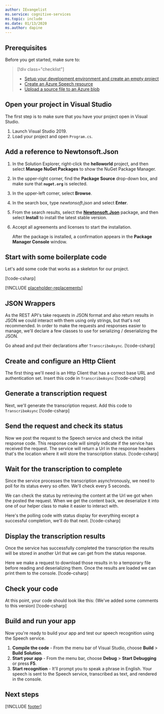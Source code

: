 ```yaml
---
author: IEvangelist
ms.service: cognitive-services
ms.topic: include
ms.date: 01/13/2020
ms.author: dapine
---
```


## Prerequisites

Before you get started, make sure to:

> [!div class="checklist"]
> * [Setup your development environment and create an empty project](../../../../quickstarts/setup-platform.md?tabs=vs&pivots=programmming-language-csharp)
> * [Create an Azure Speech resource](../../../../get-started.md)
> * [Upload a source file to an Azure blob](https://docs.microsoft.com/azure/storage/blobs/storage-quickstart-blobs-portal)

## Open your project in Visual Studio

The first step is to make sure that you have your project open in Visual Studio.

1. Launch Visual Studio 2019.
2. Load your project and open `Program.cs`.

## Add a reference to Newtonsoft.Json

1. In the Solution Explorer, right-click the **helloworld** project, and then select **Manage NuGet Packages** to show the NuGet Package Manager.

1. In the upper-right corner, find the **Package Source** drop-down box, and make sure that **`nuget.org`** is selected.

1. In the upper-left corner, select **Browse**.

1. In the search box, type *newtonsoft.json* and select **Enter**.

1. From the search results, select the [**Newtonsoft.Json**](https://www.nuget.org/packages/Newtonsoft.Json) package, and then select **Install** to install the latest stable version.

1. Accept all agreements and licenses to start the installation.

   After the package is installed, a confirmation appears in the **Package Manager Console** window.

## Start with some boilerplate code

Let's add some code that works as a skeleton for our project.

[!code-csharp[](~/samples-cognitive-services-speech-sdk/quickstart/csharp/dotnet/from-blob/program.cs?range=6-43,138,277)]

[!INCLUDE [placeholder-replacements](../placeholder-replacement.md)]

## JSON Wrappers

As the REST API's take requests in JSON format and also return results in JSON we could interact with them using only strings, but that's not recommended.
In order to make the requests and responses easier to manage, we'll declare a few classes to use for serializing / deserializing the JSON.

Go ahead and put their declarations after `TranscribeAsync`.
[!code-csharp[](~/samples-cognitive-services-speech-sdk/quickstart/csharp/dotnet/from-blob/program.cs?range=140-276)]

## Create and configure an Http Client
The first thing we'll need is an Http Client that has a correct base URL and authentication set.
Insert this code in `TranscribeAsync`
[!code-csharp[](~/samples-cognitive-services-speech-sdk/quickstart/csharp/dotnet/from-blob/program.cs?range=46-50)]

## Generate a transcription request
Next, we'll generate the transcription request. Add this code to `TranscribeAsync`
[!code-csharp[](~/samples-cognitive-services-speech-sdk/quickstart/csharp/dotnet/from-blob/program.cs?range=52-57)]

## Send the request and check its status
Now we post the request to the Speech service and check the initial response code. This response code will simply indicate if the service has received the request. The service will return a Url in the response headers that's the location where it will store the transcription status.
[!code-csharp[](~/samples-cognitive-services-speech-sdk/quickstart/csharp/dotnet/from-blob/program.cs?range=59-70)]

## Wait for the transcription to complete
Since the service processes the transcription asynchronously, we need to poll for its status every so often. We'll check every 5 seconds.

We can check the status by retrieving the content at the Url we got when the posted the request. When we get the content back, we deserialize it into one of our helper class to make it easier to interact with.

Here's the polling code with status display for everything except a successful completion, we'll do that next.
[!code-csharp[](~/samples-cognitive-services-speech-sdk/quickstart/csharp/dotnet/from-blob/program.cs?range=72-106,121-137)]

## Display the transcription results
Once the service has successfully completed the transcription the results will be stored in another Url that we can get from the status response.

Here we make a request to download those results in to a temporary file before reading and deserializing them.
Once the results are loaded we can print them to the console.
[!code-csharp[](~/samples-cognitive-services-speech-sdk/quickstart/csharp/dotnet/from-blob/program.cs?range=107-120)]

## Check your code
At this point, your code should look like this:
(We've added some comments to this version)
[!code-csharp[](~/samples-cognitive-services-speech-sdk/quickstart/csharp/dotnet/from-blob/program.cs?range=6-277)]

## Build and run your app

Now you're ready to build your app and test our speech recognition using the Speech service.

1. **Compile the code** - From the menu bar of Visual Studio, choose **Build** > **Build Solution**.
2. **Start your app** - From the menu bar, choose **Debug** > **Start Debugging** or press **F5**.
3. **Start recognition** - It'll prompt you to speak a phrase in English. Your speech is sent to the Speech service, transcribed as text, and rendered in the console.

## Next steps

[!INCLUDE [footer](./footer.md)]

